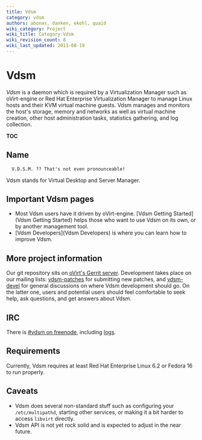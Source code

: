```yaml
---
title: Vdsm
category: vdsm
authors: abonas, danken, ekohl, quaid
wiki_category: Project
wiki_title: Category:Vdsm
wiki_revision_count: 8
wiki_last_updated: 2013-08-19
---
```


# Vdsm

*Vdsm* is a daemon which is required by a Virtualization Manager such as oVirt-engine or Red Hat Enterprise Virtualization Manager to manage Linux hosts and their KVM virtual machine guests. Vdsm manages and monitors the host's storage, memory and networks as well as virtual machine creation, other host administration tasks, statistics gathering, and log collection.

__TOC__

## Name

      V.D.S.M. ?? That's not even pronounceable!

Vdsm stands for Virtual Desktop and Server Manager.

## Important Vdsm pages

*   Most Vdsm users have it driven by oVirt-engine. [Vdsm Getting Started](Vdsm Getting Started) helps those who want to use Vdsm on its own, or by another management tool.
*   [Vdsm Developers](Vdsm Developers) is where you can learn how to improve Vdsm.

## More project information

Our git repository sits on [oVirt's Gerrit server](http://gerrit.ovirt.org/gitweb?p=vdsm.git). Development takes place on our mailing lists: [vdsm-patches](https://fedorahosted.org/mailman/listinfo/vdsm-patches) for submitting new patches, and [vdsm-devel](https://fedorahosted.org/mailman/listinfo/vdsm-devel) for general discussions on where Vdsm development should go. On the latter one, users and potential users should feel comfortable to seek help, ask questions, and get answers about Vdsm.

## IRC

There is [#vdsm on freenode](irc://irc.freenode.org/vdsm), including [logs](http://ekohl.nl/vdsm).

## Requirements

Currently, Vdsm requires at least Red Hat Enterprise Linux 6.2 or Fedora 16 to run properly.

## Caveats

*   Vdsm does several non-standard stuff such as configuring your `/etc/multipathd`, starting other services, or making it a bit harder to access `libvirt` directly.
*   Vdsm API is not yet rock solid and is expected to adjust in the near future.

